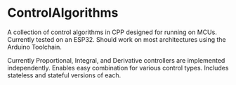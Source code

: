 # ControlAlgorithms
A collection of control algorithms in CPP designed for running on MCUs. Currently tested on an ESP32. Should work on most architectures
 using the Arduino Toolchain.


Currently Proportional, Integral, and Derivative controllers are implemented independently.
Enables easy combination for various control types. Includes stateless and stateful versions of each.